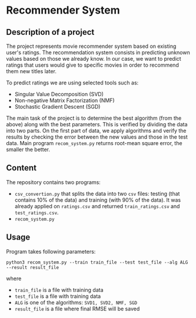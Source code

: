# Recommender System

## Description of a project

The project represents movie recommender system based on existing user's ratings. 
The recommendation system consists in predicting unknown values based on those we already know. In our case, we want to predict ratings that users would give to specific movies in order to recommend them new titles later.

To predict ratings we are using selected tools such as:
- Singular Value Decomposition (SVD)
- Non-negative Matrix Factorization (NMF)
- Stochastic Gradient Descent (SGD)

The main task of the project is to determine the best algorithm (from the above) along with the best parameters. This is verified by dividing the data into two parts. On the first part of data, we apply algorithms and verify the results by checking the error between the new values and those in the test data. Main program ```recom_system.py``` returns root-mean square error, the smaller the better.

## Content
The repository contains two programs:
- ```csv_convertion.py``` that splits the data into two ```csv``` files: testing (that contains 10% of the data) and training (with 90% of the data). It was already applied on ```ratings.csv``` and returned ```train_ratings.csv``` and ```test_ratings.csv```.
- ```recom_system.py``` 

## Usage
Program takes following parameters:

```python3 recom_system.py --train train_file --test test_file --alg ALG --result result_file```

where
- ```train_file``` is a file with training data
- ```test_file``` is a file with training data
- ```ALG``` is one of the algorithms: ```SVD1, SVD2, NMF, SGD```
- ```result_file``` is a file where final RMSE will be saved
